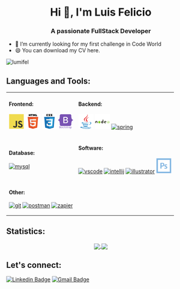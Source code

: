 <h1 align="center">Hi 👋, I'm Luis Felicio</h1>
<h3 align="center">A passionate FullStack Developer</h3>


- 🔭 I’m currently looking for my first challenge in Code World
- 😄 You can download my CV here.

<!--
- 📫 You can reach me @
- 🌱 I’m currently learning ...
- 👯 I’m looking to collaborate on ...
- 🤔 I’m looking for help with ...
- 💬 Ask me about ...
-->

<p align="left"><img src="https://komarev.com/ghpvc/?username=lumifel&label=Profile%20views&color=0e75b6&style=flat" alt="lumifel" /> </p>

<h2 align="left">Languages and Tools:</h2>
<table>
    <tr>
        <td>
            <h4 align="left">Frontend:</h4>
            <p align="left">
                <a href="https://developer.mozilla.org/en-US/docs/Web/JavaScript" target="_blank" rel="noreferrer">
                    <img src="https://raw.githubusercontent.com/devicons/devicon/master/icons/javascript/javascript-original.svg"
                        alt="javascript" width="40" height="40" /></a>
                <a href="https://developer.mozilla.org/en-US/docs/Glossary/HTML5/" target="_blank" rel="noreferrer">
                    <img src="https://raw.githubusercontent.com/devicons/devicon/master/icons/html5/html5-original-wordmark.svg"
                        alt="html5" width="40" height="40" /></a>
                <a href="https://www.w3schools.com/css/" target="_blank" rel="noreferrer">
                    <img src="https://raw.githubusercontent.com/devicons/devicon/master/icons/css3/css3-original-wordmark.svg"
                        alt="css3" width="40" height="40" /></a>
                <a href="https://getbootstrap.com" target="_blank" rel="noreferrer">
                    <img src="https://raw.githubusercontent.com/devicons/devicon/master/icons/bootstrap/bootstrap-plain-wordmark.svg"
                        alt="bootstrap" width="40" height="40" /></a>
            </p>
        </td>
        <td>
            <h4 align="left">Backend:</h4>
            <p align="left">
                <a href="https://www.java.com" target="_blank" rel="noreferrer">
                    <img src="https://raw.githubusercontent.com/devicons/devicon/master/icons/java/java-original.svg"
                        alt="java" width="40" height="40" /></a>
                <a href="https://nodejs.org/" target="_blank" rel="noreferrer">
                    <img src="https://raw.githubusercontent.com/devicons/devicon/master/icons/nodejs/nodejs-original-wordmark.svg"
                        alt="nodejs" width="40" height="40" /></a>
                <a href="https://spring.io/" target="_blank" rel="noreferrer">
                    <img src="https://www.vectorlogo.zone/logos/springio/springio-icon.svg" alt="spring" width="40"
                        height="40" /></a>
            </p>
        </td>
    </tr>
    <tr>
        <td>
            <h4 align="left">Database:</h4>
            <p align="left">
                <a href="https://www.mysql.com/" target="_blank" rel="noreferrer">
                    <img src="https://api.iconify.design/logos/mysql.svg" alt="mysql" width="40" height="40" /></a>
            </p>
        </td>
        <td>
            <h4 align="left">Software:</h4>
            <p align="left">
                <a href="https://code.visualstudio.com/" target="_blank" rel="noreferrer">
                    <img src="https://api.iconify.design/vscode-icons/file-type-vscode.svg" alt="vscode" width="40"
                        height="40" /></a>
                <a href="https://www.jetbrains.com/idea/" target="_blank" rel="noreferrer">
                    <img src="https://api.iconify.design/logos/intellij-idea.svg" alt="intellij" width="40"
                        height="40" /></a>
                <a href="https://www.adobe.com/in/products/illustrator.html" target="_blank" rel="noreferrer">
                    <img src="https://www.vectorlogo.zone/logos/adobe_illustrator/adobe_illustrator-icon.svg"
                        alt="illustrator" width="40" height="40" /></a>
                <a href="https://www.photoshop.com/en" target="_blank" rel="noreferrer">
                    <img src="https://raw.githubusercontent.com/devicons/devicon/master/icons/photoshop/photoshop-line.svg"
                        alt="photoshop" width="40" height="40" /></a>
            </p>
        </td>
    </tr>
    <tr>
        <td>
            <h4 align="left">Other:</h4>
            <p align="left">
                <a href="https://git-scm.com/" target="_blank" rel="noreferrer">
                    <img src="https://www.vectorlogo.zone/logos/git-scm/git-scm-icon.svg" alt="git" width="40" height="40"/></a>
                <a href="https://postman.com" target="_blank" rel="noreferrer">
                    <img src="https://www.vectorlogo.zone/logos/getpostman/getpostman-icon.svg" alt="postman" width="40" height="40"/></a>
                <a href="https://zapier.com" target="_blank" rel="noreferrer">
                    <img src="https://www.vectorlogo.zone/logos/zapier/zapier-icon.svg" alt="zapier" width="40" height="40"/></a>
            </p>
        </td>
        <td>
        </td>
    </tr>
</table>

<h2 align="left">Statistics:</h2>
<div align="center" dir="auto">
<a target="_blank" rel="noopener noreferrer" href="https://github.com/LuMiFel/convoychat">
  <img align="center" height="150" src="https://github-readme-stats.vercel.app/api?hide_title=false&amp;hide_rank=false&amp;show_icons=true&amp;include_all_commits=true&amp;count_private=true&amp;disable_animations=false&amp;theme=dracula&amp;locale=en&amp;hide_border=false&amp;username=LuMiFel" style="max-width: 100%;"/>
</a>
<a href="https://github.com/LuMiFel/github-readme-stats">
  <img align="center" height="150" src="https://github-readme-stats.vercel.app/api/top-langs/?username=LuMiFel&layout=dark&theme=tokyonight" style="max-width: 100%;"/>
</a>
</div>

<h2 align="left">Let's connect:</h2>
<p align="left">
    <a href="https://www.linkedin.com/in/luis-miguel-felicio/" rel="nofollow"><img src="https://camo.githubusercontent.com/19ab66b156bdb4b9f3e20619e5a8093d542519975f2e242dee14bb0f86ff4ac2/68747470733a2f2f696d672e736869656c64732e696f2f62616467652f2d4c696e6b6564496e2d626c75653f7374796c653d666c61742d737175617265266c6f676f3d4c696e6b6564696e266c6f676f436f6c6f723d7768697465266c696e6b3d68747470733a2f2f7777772e6c696e6b6564696e2e636f6d2f696e2f66696c697065616e746f6e696f6d6f74612f" alt="Linkedin Badge" style="max-width: 100%;"></a>
    <a href="mailto:luis.mtfelix+github@gmail.com"><img src="https://camo.githubusercontent.com/3869831684498919d1ee83b8244704f4de50910eabcc464c324a0a79458606df/68747470733a2f2f696d672e736869656c64732e696f2f62616467652f2d476d61696c2d6331343433383f7374796c653d666c61742d737175617265266c6f676f3d476d61696c266c6f676f436f6c6f723d7768697465266c696e6b3d6d61696c746f3a6e6164612e676572616c40676d61696c2e636f6d" alt="Gmail Badge" data-canonical-src="https://img.shields.io/badge/-Gmail-c14438?style=flat-square&amp;logo=Gmail&amp;logoColor=white&amp;link=mailto:nada.geral@gmail.com" style="max-width: 100%;"></a>     
</p>
